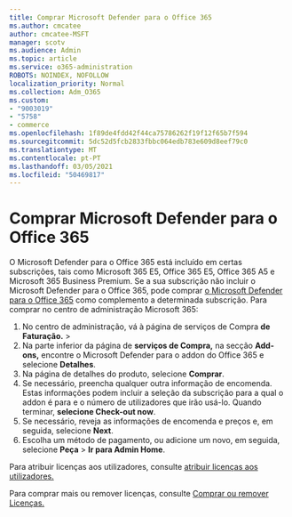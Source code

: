 ```yaml
---
title: Comprar Microsoft Defender para o Office 365
ms.author: cmcatee
author: cmcatee-MSFT
manager: scotv
ms.audience: Admin
ms.topic: article
ms.service: o365-administration
ROBOTS: NOINDEX, NOFOLLOW
localization_priority: Normal
ms.collection: Adm_O365
ms.custom:
- "9003019"
- "5758"
- commerce
ms.openlocfilehash: 1f89de4fdd42f44ca75786262f19f12f65b7f594
ms.sourcegitcommit: 5dc52d5fcb2833fbbc064edb783e609d8eef79c0
ms.translationtype: MT
ms.contentlocale: pt-PT
ms.lasthandoff: 03/05/2021
ms.locfileid: "50469817"
---
```

# <a name="purchase-microsoft-defender-for-office-365"></a>Comprar Microsoft Defender para o Office 365

O Microsoft Defender para o Office 365 está incluído em certas subscrições, tais como Microsoft 365 E5, Office 365 E5, Office 365 A5 e Microsoft 365 Business Premium. Se a sua subscrição não incluir o Microsoft Defender para o Office 365, pode comprar [o Microsoft Defender para o Office 365](https:/www.microsoft.com/microsoft-365/exchange/advance-threat-protection?market=um#office-ProductsCompare-785zwzq) como complemento a determinada subscrição. Para comprar no centro de administração Microsoft 365:

1. No centro de administração, vá à página de serviços de Compra **de Faturação.**  >  [](https://go.microsoft.com/fwlink/p/?linkid=868433)
2. Na parte inferior da página de **serviços de Compra,** na secção **Add-ons,** encontre o Microsoft Defender para o addon do Office 365 e selecione **Detalhes**.
3. Na página de detalhes do produto, selecione **Comprar**.
4. Se necessário, preencha qualquer outra informação de encomenda. Estas informações podem incluir a seleção da subscrição para a qual o addon é para e o número de utilizadores que irão usá-lo. Quando terminar, **selecione Check-out now**.
5. Se necessário, reveja as informações de encomenda e preços e, em seguida, selecione **Next**.
6. Escolha um método de pagamento, ou adicione um novo, em seguida, selecione **Peça**  >  **Ir para Admin Home**.

Para atribuir licenças aos utilizadores, consulte [atribuir licenças aos utilizadores.](https://docs.microsoft.com/microsoft-365/admin/manage/assign-licenses-to-users?view=o365-worldwide)

Para comprar mais ou remover licenças, consulte [Comprar ou remover Licenças.](https://docs.microsoft.com/microsoft-365/commerce/licenses/buy-licenses#buy-or-remove-licenses-for-your-business-subscription)